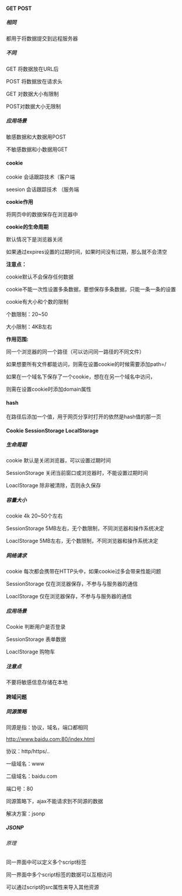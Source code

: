 #### GET POST

##### 相同

都用于将数据提交到远程服务器	

##### 不同

GET 将数据放在URL后

POST 将数据放在请求头

GET 对数据大小有限制

POST对数据大小无限制



##### 应用场景

敏感数据和大数据用POST

不敏感数据和小数据用GET



#### cookie

cookie 会话跟踪技术（客户端

seesion 会话跟踪技术 （服务端



**cookie作用**

将网页中的数据保存在浏览器中



**cookie的生命周期**

默认情况下是浏览器关闭

如果通过expires设置的过期时间，如果时间没有过期，那么就不会清空



**注意点：**

cookie默认不会保存任何数据

cookie不能一次性设置多条数据，要想保存多条数据，只能一条一条的设置

cookie有大小和个数的限制

个数限制：20~50

大小限制：4KB左右



**作用范围:**

同一个浏览器的同一个路径（可以访问同一路径的不同文件）

如果想要所有文件都能访问，则需在设置cookie的时候需要添加path=/

如果在一个域名下保存了一个cookie，想在在另一个域名中访问，

则需在设置cookie时添加domain属性



#### hash

在路径后添加一个值，用于网页分享时打开的依然是hash值的那一页



#### Cookie SessionStorage LocalStorage

##### 生命周期

cookie 默认是关闭浏览器，可以设置过期时间

SessionStorage 关闭当前窗口或浏览器时，不能设置过期时间

LoaclStorage 除非被清除，否则永久保存

##### 容量大小

cookie 4k 20~50个左右

SessionStorage 5MB左右，无个数限制，不同浏览器和操作系统决定

LoaclStorage 5MB左右，无个数限制，不同浏览器和操作系统决定

##### 网络请求

cookie 每次都会携带在HTTP头中，如果cookie过多会带来性能问题

SessionStorage 仅在浏览器保存，不参与与服务器的通信

LoaclStorage 仅在浏览器保存，不参与与服务器的通信

##### 应用场景

Cookie 判断用户是否登录

SessionStorage 表单数据

LoaclStorage 购物车

##### 注意点

不要将敏感信息存储在本地



#### 跨域问题

##### 同源策略

同源是指：协议，域名，端口都相同



http://www.baidu.com:80/index.html

协议：http/https/..

一级域名：www

二级域名：baidu.com

端口号：80



同源策略下，ajax不能请求到不同源的数据

解决方案：jsonp

##### JSONP

###### 原理

同一界面中可以定义多个script标签

同一界面中多个script标签的数据可以互相访问

可以通过script的src属性来导入其他资源



